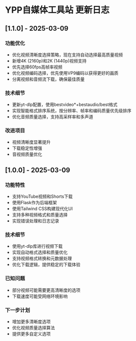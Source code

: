 # YPP自媒体工具站 更新日志

## [1.1.0] - 2025-03-09

### 功能优化
- 优化视频清晰度选择策略，现在支持自动选择最高质量视频
- 新增4K (2160p)和2K (1440p)视频支持
- 优先选择60fps高帧率视频
- 优化视频编码选择，优先使用VP9编码以获得更好的画质
- 分离视频和音频流下载，确保最佳质量

### 技术细节
- 更新yt-dlp配置，使用bestvideo*+bestaudio/best格式
- 实现智能格式排序系统，按分辨率、帧率和编码质量优先级排序
- 优化音频质量选择，支持高采样率和多声道

### 改进项目
- 视频清晰度显著提升
- 下载稳定性增强
- 音视频质量优化

## [1.0.0] - 2025-03-09

### 功能特性
- 支持YouTube视频和Shorts下载
- 使用Flask作为后端框架
- 使用Tailwind CSS构建现代化UI
- 支持多种视频格式和质量选择
- 实现错误处理和日志记录

### 技术细节
- 使用yt-dlp库进行视频下载
- 实现自动格式选择和质量优化
- 支持视频格式转换和元数据处理
- 优化下载逻辑，提供稳定的下载体验

### 已知问题
- 部分视频可能需要更高清晰度的选项
- 下载速度可能受网络环境影响

### 下一步计划
- 增加更多清晰度选项
- 优化视频质量选择算法
- 提供更多自定义选项
